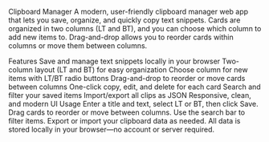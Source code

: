 Clipboard Manager
A modern, user-friendly clipboard manager web app that lets you save, organize, and quickly copy text snippets. Cards are organized in two columns (LT and BT), and you can choose which column to add new items to. Drag-and-drop allows you to reorder cards within columns or move them between columns.

Features
Save and manage text snippets locally in your browser
Two-column layout (LT and BT) for easy organization
Choose column for new items with LT/BT radio buttons
Drag-and-drop to reorder or move cards between columns
One-click copy, edit, and delete for each card
Search and filter your saved items
Import/export all clips as JSON
Responsive, clean, and modern UI
Usage
Enter a title and text, select LT or BT, then click Save.
Drag cards to reorder or move between columns.
Use the search bar to filter items.
Export or import your clipboard data as needed.
All data is stored locally in your browser—no account or server required.
